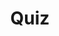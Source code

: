 ---
title: "Quiz"
passing_percentage: 70
layout: "test"
type: "test"
questions:
  - id: "q1"
    text: "What are the three visibility statuses available for designs in Kanvas?"
    type: "single-answer"
    marks: 2
    options:
      - id: "a"
        text: "Private, Public, and Published"
        is_correct: true
      - id: "b"
        text: "Draft, Review, and Final"
      - id: "c"
        text: "Basic, Advanced, and Expert"
      - id: "d"
        text: "Local, Remote, and Shared"
  - id: "q2"
    text: "Which methods can be used to add comments in Kanvas for design reviews?"
    type: "multiple-answers"
    marks: 2
    options:
      - id: "a"
        text: "Commenting via the Dock"
        is_correct: true
      - id: "b"
        text: "Commenting via Context Menu using right-click"
        is_correct: true
      - id: "c"
        text: "Using voice commands with speech recognition"
      - id: "d"
        text: "Using keyboard shortcut Ctrl + M (Command + M for Mac)"
        is_correct: true
  - id: "q3"
    text: "What happens when you pin a comment to a node in Kanvas?"
    type: "single-answer"
    marks: 2
    options:
      - id: "a"
        text: "The comment becomes permanently locked and cannot be edited"
      - id: "b"
        text: "The comment stays linked to that node and follows it when the node is moved"
        is_correct: true
      - id: "c"
        text: "The comment automatically gets resolved"
---